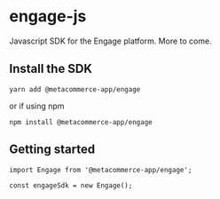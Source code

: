 # engage-js

Javascript SDK for the Engage platform. More to come.

## Install the SDK

```
yarn add @metacommerce-app/engage
```

or if using npm

```
npm install @metacommerce-app/engage
```

## Getting started

```
import Engage from '@metacommerce-app/engage';

const engageSdk = new Engage();
```
